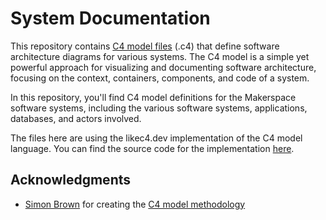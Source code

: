 # System Documentation

This repository contains [C4 model files](https://c4model.com/) (.c4) that define software architecture diagrams for various systems. The C4 model is a simple yet powerful approach for visualizing and documenting software architecture, focusing on the context, containers, components, and code of a system.

In this repository, you'll find C4 model definitions for the Makerspace software systems, including the various software systems, applications, databases, and actors involved.

The files here are using the likec4.dev implementation of the C4 model language. You can find the source code for the implementation [here](https://github.com/LikeC4/likec4).

## Acknowledgments

* [Simon Brown](https://simonbrown.je/) for creating the [C4 model methodology](https://c4model.com/)

